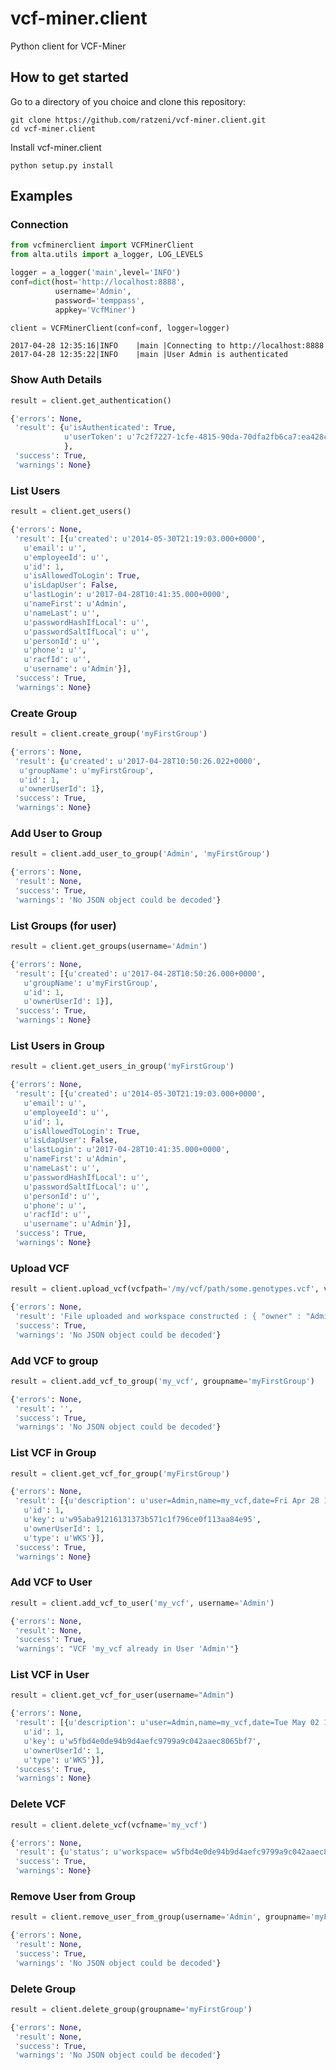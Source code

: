 # vcf-miner.client
Python client for VCF-Miner

## How to get started
Go to a directory of you choice and clone this repository:
```
git clone https://github.com/ratzeni/vcf-miner.client.git
cd vcf-miner.client
```

Install vcf-miner.client
```
python setup.py install
```

## Examples
### Connection
```python
from vcfminerclient import VCFMinerClient
from alta.utils import a_logger, LOG_LEVELS

logger = a_logger('main',level='INFO')
conf=dict(host='http://localhost:8888',
          username='Admin',
          password='temppass',
          appkey='VcfMiner')

client = VCFMinerClient(conf=conf, logger=logger)
```
```text
2017-04-28 12:35:16|INFO    |main |Connecting to http://localhost:8888 
2017-04-28 12:35:22|INFO    |main |User Admin is authenticated
```
### Show Auth Details
```python
result = client.get_authentication()
```
```python
{'errors': None,
 'result': {u'isAuthenticated': True,
            u'userToken': u'7c2f7227-1cfe-4815-90da-70dfa2fb6ca7:ea428c44-2f3d-4e07-9d68-b5ddadeef538'
            },
 'success': True,
 'warnings': None}
```
### List Users
```python
result = client.get_users()
```
```python
{'errors': None,
 'result': [{u'created': u'2014-05-30T21:19:03.000+0000',
   u'email': u'',
   u'employeeId': u'',
   u'id': 1,
   u'isAllowedToLogin': True,
   u'isLdapUser': False,
   u'lastLogin': u'2017-04-28T10:41:35.000+0000',
   u'nameFirst': u'Admin',
   u'nameLast': u'',
   u'passwordHashIfLocal': u'',
   u'passwordSaltIfLocal': u'',
   u'personId': u'',
   u'phone': u'',
   u'racfId': u'',
   u'username': u'Admin'}],
 'success': True,
 'warnings': None}
```
### Create Group
```python
result = client.create_group('myFirstGroup')
```
```python
{'errors': None,
 'result': {u'created': u'2017-04-28T10:50:26.022+0000',
  u'groupName': u'myFirstGroup',
  u'id': 1,
  u'ownerUserId': 1},
 'success': True,
 'warnings': None}
```
### Add User to Group
```python
result = client.add_user_to_group('Admin', 'myFirstGroup')
```
```python
{'errors': None,
 'result': None,
 'success': True,
 'warnings': 'No JSON object could be decoded'}
```
### List Groups (for user)
```python
result = client.get_groups(username='Admin')
```
```python
{'errors': None,
 'result': [{u'created': u'2017-04-28T10:50:26.000+0000',
   u'groupName': u'myFirstGroup',
   u'id': 1,
   u'ownerUserId': 1}],
 'success': True,
 'warnings': None}
```
### List Users in Group 
```python
result = client.get_users_in_group('myFirstGroup')
```
```python
{'errors': None,
 'result': [{u'created': u'2014-05-30T21:19:03.000+0000',
   u'email': u'',
   u'employeeId': u'',
   u'id': 1,
   u'isAllowedToLogin': True,
   u'isLdapUser': False,
   u'lastLogin': u'2017-04-28T10:41:35.000+0000',
   u'nameFirst': u'Admin',
   u'nameLast': u'',
   u'passwordHashIfLocal': u'',
   u'passwordSaltIfLocal': u'',
   u'personId': u'',
   u'phone': u'',
   u'racfId': u'',
   u'username': u'Admin'}],
 'success': True,
 'warnings': None}
```
### Upload VCF
```python
result = client.upload_vcf(vcfpath='/my/vcf/path/some.genotypes.vcf', vcfname='my_vcf')
```
```python
{'errors': None,
 'result': 'File uploaded and workspace constructed : { "owner" : "Admin" , "alias" : "my_vcf" , "ready" : 1 , "_id" :  { "$oid" : "59033ffbe4b0d97b915db706"} , "key" : "w95aba91216131373b571c1f796ce0f113aa84e95"}',
 'success': True,
 'warnings': 'No JSON object could be decoded'}
```
### Add VCF to group
```python
result = client.add_vcf_to_group('my_vcf', groupname='myFirstGroup')
```
```python
{'errors': None,
 'result': '',
 'success': True,
 'warnings': 'No JSON object could be decoded'}
```
### List VCF in Group
```python
result = client.get_vcf_for_group('myFirstGroup')
```
```python
{'errors': None,
 'result': [{u'description': u'user=Admin,name=my_vcf,date=Fri Apr 28 13:13:31 UTC 2017',
   u'id': 1,
   u'key': u'w95aba91216131373b571c1f796ce0f113aa84e95',
   u'ownerUserId': 1,
   u'type': u'WKS'}],
 'success': True,
 'warnings': None}
```
### Add VCF to User
```python
result = client.add_vcf_to_user('my_vcf', username='Admin')
```
```python
{'errors': None,
 'result': None,
 'success': True,
 'warnings': "VCF 'my_vcf already in User 'Admin'"}
```
### List VCF in User
```python
result = client.get_vcf_for_user(username="Admin")
```
```python
{'errors': None,
 'result': [{u'description': u'user=Admin,name=my_vcf,date=Tue May 02 10:32:53 UTC 2017',
   u'id': 1,
   u'key': u'w5fbd4e0de94b9d4aefc9799a9c042aaec8065bf7',
   u'ownerUserId': 1,
   u'type': u'WKS'}],
 'success': True,
 'warnings': None}
```
### Delete VCF
```python
result = client.delete_vcf(vcfname='my_vcf')
```
```python
{'errors': None,
 'result': {u'status': u'workspace= w5fbd4e0de94b9d4aefc9799a9c042aaec8065bf7 deleted'},
 'success': True,
 'warnings': None}
```
### Remove User from Group
```python
result = client.remove_user_from_group(username='Admin', groupname='myFirstGroup')
```
```python
{'errors': None,
 'result': None,
 'success': True,
 'warnings': 'No JSON object could be decoded'}
```
### Delete Group
```python
result = client.delete_group(groupname='myFirstGroup')
```
```python
{'errors': None,
 'result': None,
 'success': True,
 'warnings': 'No JSON object could be decoded'}
```
